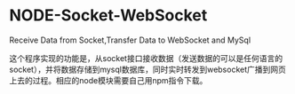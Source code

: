 # NODE-Socket-WebSocket
Receive Data from Socket,Transfer Data to WebSocket and MySql

这个程序实现的功能是，从socket接口接收数据（发送数据的可以是任何语言的socket），并将数据存储到mysql数据库，同时实时转发到websocket广播到网页上去的过程。相应的node模块需要自己用npm指令下载。
